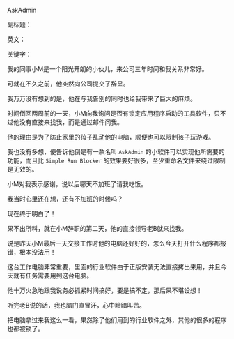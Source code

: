 AskAdmin

副标题：

英文：

关键字：



我的同事小M是一个阳光开朗的小伙儿，来公司三年时间和我关系非常好。

可就在不久之前，他突然向公司提交了辞呈。

我万万没有想到的是，他在与我告别的同时也给我带来了巨大的麻烦。



时间倒回两周前的一天，小M向我询问是否有锁定应用程序启动的工具软件，只不过他没有直接来找我，而是通过邮件问我。

他的理由是为了防止家里的孩子乱动他的电脑，顺便也可以限制孩子玩游戏。

我也没有多想，便告诉他倒是有一款名叫 `AskAdmin` 的小软件可以实现他所需要的功能，而且比 `Simple Run Blocker` 的效果要好很多，至少重命名文件来绕过限制是无效的。

小M对我表示感谢，说以后哪天不加班了请我吃饭。

我当时心里还在想，还有不加班的时候吗？

现在终于明白了！



果不出所料，就在小M辞职的第二天，他的直接领导老B就来找我。

说是昨天小M最后一天交接工作时他的电脑还好好的，怎么今天打开什么程序都报错，根本没法用！

这台工作电脑非常重要，里面的行业软件由于正版安装无法直接拷出来用，并且今天就有任务需要用到这台电脑。

他十万火急地跟我说务必抓紧时间搞好，要是搞不定，那后果不堪设想！



听完老B说的话，我也脑门直冒汗，心中暗暗叫苦。

把电脑拿过来我这么一看，果然除了他们用到的行业软件之外，其他的很多的程序也都被锁了。

